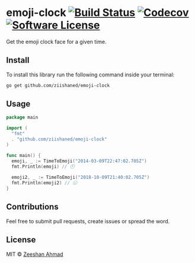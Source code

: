 # emoji-clock [![Build Status](https://img.shields.io/travis/ziishaned/emoji-clock.svg?style=flat-square)](https://travis-ci.org/ziishaned/emoji-clock) [![Codecov](https://img.shields.io/codecov/c/github/ziishaned/emoji-clock.svg?style=flat-square)](https://codecov.io/gh/ziishaned/emoji-clock) [![Software License](https://img.shields.io/badge/license-MIT-brightgreen.svg?style=flat-square)](https://github.com/ziishaned/emoji-clock)

Get the emoji clock face for a given time.

## Install

To install this library run the following command inside your terminal:

```bash
go get github.com/ziishaned/emoji-clock
```

## Usage

```go
package main

import (
  "fmt"
  . "github.com/ziishaned/emoji-clock"
)

func main() {
  emoji, _ := TimeToEmoji("2014-03-09T22:47:02.705Z")
  fmt.Println(emoji) // 🕚
  
  emoji2, _ := TimeToEmoji("2018-10-09T21:40:02.705Z")
  fmt.Println(emoji2) // 🕤
}
```

## Contributions

Feel free to submit pull requests, create issues or spread the word.

## License

MIT &copy; [Zeeshan Ahmad](https://twitter.com/ziishaned)
